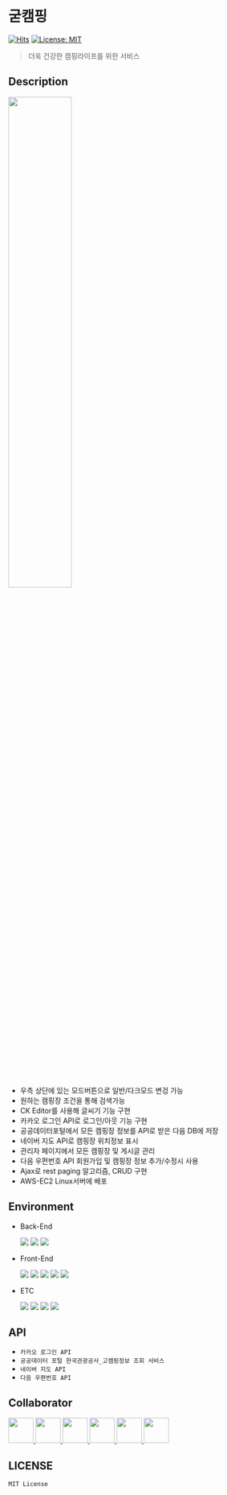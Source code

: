 # 굳캠핑 
[![Hits](https://hits.seeyoufarm.com/api/count/incr/badge.svg?url=https%3A%2F%2Fgithub.com%2Fleejohn0038%2FLastProject&count_bg=%2379C83D&title_bg=%23555555&icon=&icon_color=%23E7E7E7&title=hits&edge_flat=false)](https://hits.seeyoufarm.com)
[![License: MIT](https://img.shields.io/badge/License-MIT-yellow.svg)](https://opensource.org/licenses/MIT)


> 더욱 건강한 캠핑라이프를 위한 서비스

## Description
<img src="https://user-images.githubusercontent.com/70336674/164682727-b27a154f-3949-4a97-98c7-f71a3a9216bb.png" width="50%">

* 우측 상단에 있는 모드버튼으로 일반/다크모드 변겅 가능
* 원하는 캠핑장 조건을 통해 검색가능
* CK Editor를 사용해 글씨기 기능 구현
* 카카오 로그인 API로 로그인/아웃 기능 구현
* 공공데이터포털에서 모든 캠핑장 정보를 API로 받은 다음 DB에 저장
* 네이버 지도 API로 캠핑장 위치정보 표시
* 관리자 페이지에서 모든 캠핑장 및 게시글 관리
* 다음 우편번호 API 회원가입 및 캠핑장 정보 추가/수정시 사용
* Ajax로 rest paging 알고리즘, CRUD 구현
* AWS-EC2 Linux서버에 배포

## Environment

* Back-End

  <img src="https://img.shields.io/badge/Java-007396?style=flat-square&logo=java&logoColor=white">
  <img src="https://img.shields.io/badge/Spring-6DB33F?style=flat-square&logo=spring&logoColor=white">
  <img src="https://img.shields.io/badge/Tomcat-F8DC75?style=flat-square&logo=apachetomcat&logoColor=white">

* Front-End
  
  <img src="https://img.shields.io/badge/HTML5-E34F26?style=flat-square&logo=html5&logoColor=white">
  <img src="https://img.shields.io/badge/CSS3-1572B6?style=flat-square&logo=css3&logoColor=white">
  <img src="https://img.shields.io/badge/JavaScript-F7DF1E?style=flat-square&logo=javascript&logoColor=white">
  <img src="https://img.shields.io/badge/jQuery-0769AD?style=flat-square&logo=jquery&logoColor=white">
  <img src="https://img.shields.io/badge/Bootstrap-7952B3?style=flat-square&logo=bootstrap&logoColor=white">

* ETC

  <img src="https://img.shields.io/badge/Oracle-F80000?style=flat-square&logo=oracle&logoColor=white">
  <img src="https://img.shields.io/badge/Github-181717?style=flat-square&logo=github&logoColor=white">
  <img src="https://img.shields.io/badge/Amazon AWS-232F3E?style=flat-square&logo=amazonaws&logoColor=white">
  <img src="https://img.shields.io/badge/Linux-FCC624?style=flat-square&logo=linux&logoColor=white">
  
## API

* `카카오 로그인 API`
* `공공데이터 포털 한국관광공사_고캠핑정보 조회 서비스`
* `네이버 지도 API`
* `다음 우편번호 API`

## Collaborator

<a href="https://github.com/leejohn0038">
  <img src="https://github.com/leejohn0038.png" width="50px">
</a>

<a href="https://github.com/silversteel0605">
  <img src="https://github.com/silversteel0605.png" width="50px">
</a>

<a href="https://github.com/LeeJungHo9409">
  <img src="https://github.com/LeeJungHo9409.png" width="50px">
</a>

<a href="https://github.com/hanilang">
  <img src="https://github.com/hanilang.png" width="50px">
</a>

<a href="https://github.com/noohJ">
  <img src="https://github.com/noohJ.png" width="50px">
</a>

<a href="https://github.com/sasgajo">
  <img src="https://github.com/sasgajo.png" width="50px">
</a>

## LICENSE

`MIT License`
